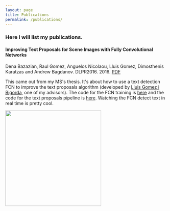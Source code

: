 ```yaml
---
layout: page
title: Publications
permalink: /publications/
---
```


### Here I will list my publications.

#### Improving Text Proposals for Scene Images with Fully Convolutional Networks ####
Dena Bazazian, Raul Gomez, Anguelos Nicolaou, Lluis Gomez, Dimosthenis Karatzas and Andrew Bagdanov.   DLPR2016. 2016. [PDF](https://arxiv.org/abs/1702.05089)  

This came out from my MS's thesis. It's about how to use a text detection FCN to improve the text proposals algorithm (developed by [Lluis Gomez i Bigorda](http://lluisgomez.github.io/), one of my advisors). The code for the FCN training is [here](https://github.com/gombru/TextInSocialNetworks/tree/master/fcn) and the code for the text proposals pipeline is [here](https://github.com/gombru/TextProposalsInitialSuppression). Watching the FCN detect text in real time is pretty cool.
<div class="imgcap">
<img src="/assets/fcn.gif" height="300">
</div>

